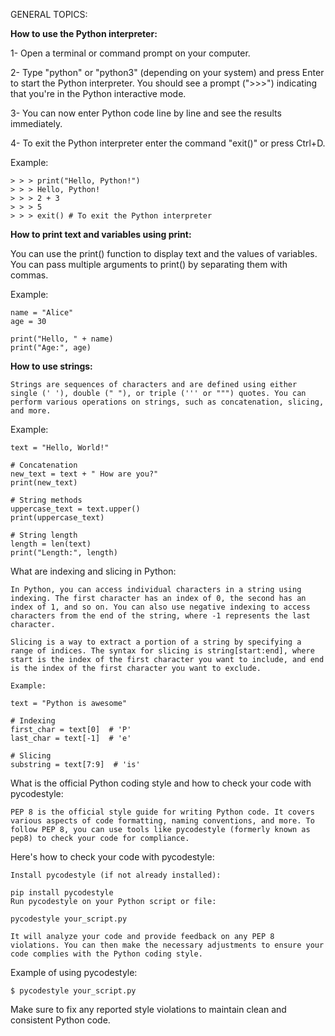 GENERAL TOPICS:

**How to use the Python interpreter:**

1- Open a terminal or command prompt on your computer.

2- Type "python" or "python3" (depending on your system) and press Enter to start the Python interpreter. You should see a prompt (">>>") indicating that you're in the Python interactive mode.

3- You can now enter Python code line by line and see the results immediately.

4- To exit the Python interpreter enter the command "exit()" or press Ctrl+D.

Example:

    > > > print("Hello, Python!")
    > > > Hello, Python!
    > > > 2 + 3
    > > > 5
    > > > exit() # To exit the Python interpreter

**How to print text and variables using print:**

You can use the print() function to display text and the values of variables. You can pass multiple arguments to print() by separating them with commas.

Example:

    name = "Alice"
    age = 30

    print("Hello, " + name)
    print("Age:", age)

**How to use strings:**

    Strings are sequences of characters and are defined using either single (' '), double (" "), or triple (''' or """) quotes. You can perform various operations on strings, such as concatenation, slicing, and more.

Example:

    text = "Hello, World!"

    # Concatenation
    new_text = text + " How are you?"
    print(new_text)

    # String methods
    uppercase_text = text.upper()
    print(uppercase_text)

    # String length
    length = len(text)
    print("Length:", length)

What are indexing and slicing in Python:

    In Python, you can access individual characters in a string using indexing. The first character has an index of 0, the second has an index of 1, and so on. You can also use negative indexing to access characters from the end of the string, where -1 represents the last character.

    Slicing is a way to extract a portion of a string by specifying a range of indices. The syntax for slicing is string[start:end], where start is the index of the first character you want to include, and end is the index of the first character you want to exclude.

    Example:

    text = "Python is awesome"

    # Indexing
    first_char = text[0]  # 'P'
    last_char = text[-1]  # 'e'

    # Slicing
    substring = text[7:9]  # 'is'

What is the official Python coding style and how to check your code with pycodestyle:

    PEP 8 is the official style guide for writing Python code. It covers various aspects of code formatting, naming conventions, and more. To follow PEP 8, you can use tools like pycodestyle (formerly known as pep8) to check your code for compliance.

Here's how to check your code with pycodestyle:

    Install pycodestyle (if not already installed):

    pip install pycodestyle
    Run pycodestyle on your Python script or file:

    pycodestyle your_script.py

    It will analyze your code and provide feedback on any PEP 8 violations. You can then make the necessary adjustments to ensure your code complies with the Python coding style.

Example of using pycodestyle:

    $ pycodestyle your_script.py

Make sure to fix any reported style violations to maintain clean and consistent Python code.
